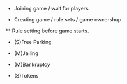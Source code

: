 * Joining game / wait for players

* Creating game / rule sets / game ownershup

** Rule setting before game starts.

* (S)Free Parking

* (M)Jailing

* (M)Bankruptcy

* (S)Tokens
